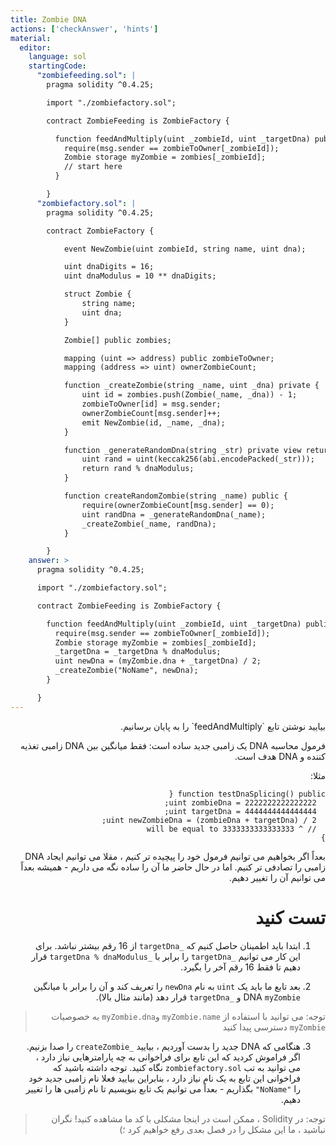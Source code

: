 ```yaml
---
title: Zombie DNA
actions: ['checkAnswer', 'hints']
material:
  editor:
    language: sol
    startingCode:
      "zombiefeeding.sol": |
        pragma solidity ^0.4.25;

        import "./zombiefactory.sol";

        contract ZombieFeeding is ZombieFactory {

          function feedAndMultiply(uint _zombieId, uint _targetDna) public {
            require(msg.sender == zombieToOwner[_zombieId]);
            Zombie storage myZombie = zombies[_zombieId];
            // start here
          }

        }
      "zombiefactory.sol": |
        pragma solidity ^0.4.25;

        contract ZombieFactory {

            event NewZombie(uint zombieId, string name, uint dna);

            uint dnaDigits = 16;
            uint dnaModulus = 10 ** dnaDigits;

            struct Zombie {
                string name;
                uint dna;
            }

            Zombie[] public zombies;

            mapping (uint => address) public zombieToOwner;
            mapping (address => uint) ownerZombieCount;

            function _createZombie(string _name, uint _dna) private {
                uint id = zombies.push(Zombie(_name, _dna)) - 1;
                zombieToOwner[id] = msg.sender;
                ownerZombieCount[msg.sender]++;
                emit NewZombie(id, _name, _dna);
            }

            function _generateRandomDna(string _str) private view returns (uint) {
                uint rand = uint(keccak256(abi.encodePacked(_str)));
                return rand % dnaModulus;
            }

            function createRandomZombie(string _name) public {
                require(ownerZombieCount[msg.sender] == 0);
                uint randDna = _generateRandomDna(_name);
                _createZombie(_name, randDna);
            }

        }
    answer: >
      pragma solidity ^0.4.25;

      import "./zombiefactory.sol";

      contract ZombieFeeding is ZombieFactory {

        function feedAndMultiply(uint _zombieId, uint _targetDna) public {
          require(msg.sender == zombieToOwner[_zombieId]);
          Zombie storage myZombie = zombies[_zombieId];
          _targetDna = _targetDna % dnaModulus;
          uint newDna = (myZombie.dna + _targetDna) / 2;
          _createZombie("NoName", newDna);
        }

      }
---
```


<div dir="rtl">
بیایید نوشتن تابع `feedAndMultiply` را به پایان برسانیم.

فرمول محاسبه DNA یک زامبی جدید ساده است: فقط میانگین بین DNA زامبی تغذیه کننده و DNA هدف است.

مثلا:

```
function testDnaSplicing() public {
  uint zombieDna = 2222222222222222;
  uint targetDna = 4444444444444444;
  uint newZombieDna = (zombieDna + targetDna) / 2;
  // ^ will be equal to 3333333333333333
}
```

بعداً اگر بخواهیم می توانیم فرمول خود را پیچیده تر کنیم ، مقلا می توانیم ایجاد DNA زامبی را تصادفی تر کنیم. اما در حال حاضر ما آن را ساده نگه می داریم - همیشه بعداً می توانیم آن را تغییر دهیم.

# تست کنید

1. ابتدا باید اطمینان حاصل کنیم که `_targetDna` از 16 رقم بیشتر نباشد. برای این کار می توانیم `_targetDna` را برابر با `_targetDna % dnaModulus` قرار دهیم تا فقط 16 رقم آخر را بگیرد.

2. بعد تابع ما باید یک `uint` به نام `newDna` را تعریف کند و آن را برابر با میانگین DNA `myZombie` و `_targetDna` قرار دهد (مانند مثال بالا).

  > توجه: می توانید با استفاده از `myZombie.name` و`myZombie.dna` به خصوصیات `myZombie` دسترسی پیدا کنید

3. هنگامی که DNA جدید را بدست آوردیم ، بیایید `_createZombie` را صدا بزنیم. اگر فراموش کردید که این تابع برای فراخوانی به چه پارامترهایی نیاز دارد ، می توانید به تب `zombiefactory.sol` نگاه کنید. توجه داشته باشید که فراخوانی این تابع به یک نام نیاز دارد ، بنابراین بیایید فعلا نام زامبی جدید خود را `"NoName"` بگذاریم - بعداً می توانیم یک تابع بنویسیم تا نام زامبی ها را تغییر دهیم.

> توجه: در Solidity ، ممکن است در اینجا مشکلی با کد ما مشاهده کنید! نگران نباشید ، ما این مشکل را در فصل بعدی رفع خواهیم کرد ؛)
</div>